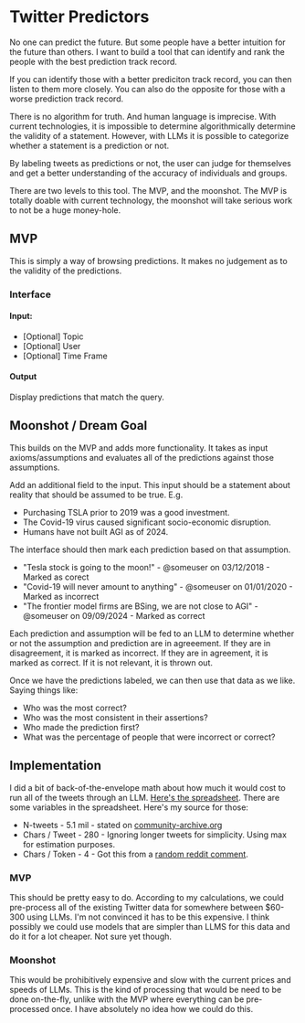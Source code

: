 # Twitter Predictors
No one can predict the future. But some people have a better intuition for the future than others. I want to build a tool that can identify and rank the people with the best prediction track record.

If you can identify those with a better prediciton track record, you can then listen to them more closely. You can also do the opposite for those with a worse prediction track record.

There is no algorithm for truth. And human language is imprecise. With current technologies, it is impossible to determine algorithmically determine the validity of a statement. However, with LLMs it is possible to categorize whether a statement is a prediction or not.

By labeling tweets as predictions or not, the user can judge for themselves and get a better understanding of the accuracy of individuals and groups. 

There are two levels to this tool. The MVP, and the moonshot. The MVP is totally doable with current technology, the moonshot will take serious work to not be a huge money-hole.

## MVP
This is simply a way of browsing predictions. It makes no judgement as to the validity of the predictions. 

### Interface
#### Input:
- [Optional] Topic
- [Optional] User
- [Optional] Time Frame

#### Output
Display predictions that match the query.


## Moonshot / Dream Goal
This builds on the MVP and adds more functionality. It takes as input axioms/assumptions and evaluates all of the predictions against those assumptions. 

Add an additional field to the input. This input should be a statement about reality that should be assumed to be true. E.g.

- Purchasing TSLA prior to 2019 was a good investment.
- The Covid-19 virus caused significant socio-economic disruption.
- Humans have not built AGI as of 2024.

The interface should then mark each prediction based on that assumption.

- "Tesla stock is going to the moon!" - @someuser on 03/12/2018 - Marked as corect
- "Covid-19 will never amount to anything" - @someuser on 01/01/2020 - Marked as incorrect
- "The frontier model firms are BSing, we are not close to AGI" - @someuser on 09/09/2024 - Marked as correct

Each prediction and assumption will be fed to an LLM to determine whether or not the assumption and prediction are in agreeement. If they are in disagreement, it is marked as incorrect. If they are in agreement, it is marked as correct. If it is not relevant, it is thrown out.

Once we have the predictions labeled, we can then use that data as we like. Saying things like:

- Who was the most correct?
- Who was the most consistent in their assertions?
- Who made the prediction first?
- What was the percentage of people that were incorrect or correct?

## Implementation
I did a bit of back-of-the-envelope math about how much it would cost to run all of the tweets through an LLM. [Here's the spreadsheet](https://docs.google.com/spreadsheets/d/1qn4xeLueNfpnXzkwkx-J2cEpEcOs-J5LYEia2Pshd48/edit?usp=sharing). There are some variables in the spreadsheet. Here's my source for those:
- N-tweets - 5.1 mil - stated on [community-archive.org](https://www.community-archive.org)
- Chars / Tweet - 280 - Ignoring longer tweets for simplicity. Using max for estimation purposes.
- Chars / Token - 4 - Got this from a [random reddit comment](https://www.reddit.com/r/ClaudeAI/comments/1bgg5v0/comment/kv7k57d/?utm_source=share&utm_medium=web3x&utm_name=web3xcss&utm_term=1&utm_content=share_button).


### MVP
This should be pretty easy to do. According to my calculations, we could pre-process all of the existing Twitter data for somewhere between $60-300 using LLMs. I'm not convinced it has to be this expensive. I think possibly we could use models that are simpler than LLMS for this data and do it for a lot cheaper. Not sure yet though.

### Moonshot
This would be prohibitively expensive and slow with the current prices and speeds of LLMs. This is the kind of processing that would be need to be done on-the-fly, unlike with the MVP where everything can be pre-processed once. I have absolutely no idea how we could do this.

